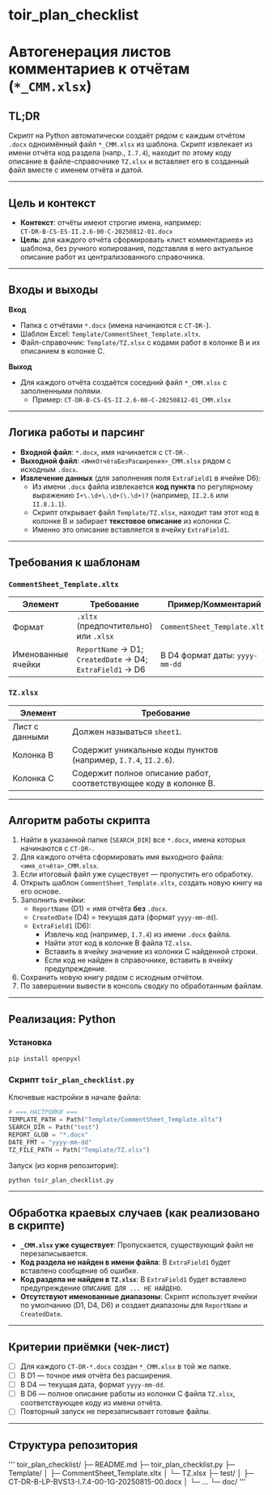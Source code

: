 # toir_plan_checklist
# Автогенерация листов комментариев к отчётам (`*_CMM.xlsx`)

## TL;DR
Скрипт на Python автоматически создаёт рядом с каждым отчётом `.docx` одноимённый файл `*_CMM.xlsx` из шаблона. Скрипт извлекает из имени отчёта код раздела (напр., `I.7.4`), находит по этому коду описание в файле-справочнике `TZ.xlsx` и вставляет его в созданный файл вместе с именем отчёта и датой.

---

## Цель и контекст
- **Контекст**: отчёты имеют строгие имена, например:  
  `CT-DR-B-CS-ES-II.2.6-00-C-20250812-01.docx`
- **Цель**: для каждого отчёта сформировать «лист комментариев» из шаблона, без ручного копирования, подставляя в него актуальное описание работ из централизованного справочника.

---

## Входы и выходы
**Вход**
- Папка с отчётами `*.docx` (имена начинаются с `CT-DR-`).
- Шаблон Excel: `Template/CommentSheet_Template.xltx`.
- Файл-справочник: `Template/TZ.xlsx` с кодами работ в колонке B и их описанием в колонке C.

**Выход**
- Для каждого отчёта создаётся соседний файл `*_CMM.xlsx` с заполненными полями.
  - Пример: `CT-DR-B-CS-ES-II.2.6-00-C-20250812-01_CMM.xlsx`

---

## Логика работы и парсинг
- **Входной файл**: `*.docx`, имя начинается с `CT-DR-`.
- **Выходной файл**: `<ИмяОтчётаБезРасширения>_CMM.xlsx` рядом с исходным `.docx`.
- **Извлечение данных** (для заполнения поля `ExtraField1` в ячейке D6):
  - Из имени `.docx` файла извлекается **код пункта** по регулярному выражению `I+\.\d+\.\d+(\.\d+)?` (например, `II.2.6` или `II.8.1.1`).
  - Скрипт открывает файл `Template/TZ.xlsx`, находит там этот код в колонке B и забирает **текстовое описание** из колонки C.
  - Именно это описание вставляется в ячейку `ExtraField1`.

---

## Требования к шаблонам
### `CommentSheet_Template.xltx`
| Элемент                  | Требование                                                                     | Пример/Комментарий                      |
|-------------------------|----------------------------------------------------------------------------------|-----------------------------------------|
| Формат                  | `.xltx` (предпочтительно) или `.xlsx`                                           | `CommentSheet_Template.xltx`            |
| Именованные ячейки      | `ReportName` → D1; `CreatedDate` → D4; `ExtraField1` → D6                | В D4 формат даты: `yyyy-mm-dd`          |

### `TZ.xlsx`
| Элемент                  | Требование                                                                     |
|-------------------------|----------------------------------------------------------------------------------|
| Лист с данными          | Должен называться `sheet1`.                                                      |
| Колонка B               | Содержит уникальные коды пунктов (например, `I.7.4`, `II.2.6`).                  |
| Колонка C               | Содержит полное описание работ, соответствующее коду в колонке B.              |

---

## Алгоритм работы скрипта
1. Найти в указанной папке (`SEARCH_DIR`) все `*.docx`, имена которых начинаются с `CT-DR-`.
2. Для каждого отчёта сформировать имя выходного файла: `<имя_отчёта>_CMM.xlsx`.
3. Если итоговый файл уже существует — пропустить его обработку.
4. Открыть шаблон `CommentSheet_Template.xltx`, создать новую книгу на его основе.
5. Заполнить ячейки:
   - `ReportName` (D1) = имя отчёта **без** `.docx`.
   - `CreatedDate` (D4) = текущая дата (формат `yyyy-mm-dd`).
   - `ExtraField1` (D6):
     - Извлечь код (например, `I.7.4`) из имени `.docx` файла.
     - Найти этот код в колонке B файла `TZ.xlsx`.
     - Вставить в ячейку значение из колонки C найденной строки.
     - Если код не найден в справочнике, вставить в ячейку предупреждение.
6. Сохранить новую книгу рядом с исходным отчётом.
7. По завершении вывести в консоль сводку по обработанным файлам.

---

## Реализация: Python

### Установка
```bash
pip install openpyxl
```

### Скрипт `toir_plan_checklist.py`
Ключевые настройки в начале файла:
```python
# === НАСТРОЙКИ ===
TEMPLATE_PATH = Path("Template/CommentSheet_Template.xltx")
SEARCH_DIR = Path("test")
REPORT_GLOB = "*.docx"
DATE_FMT = "yyyy-mm-dd"
TZ_FILE_PATH = Path("Template/TZ.xlsx")
```

Запуск (из корня репозитория):
```bash
python toir_plan_checklist.py
```

---

## Обработка краевых случаев (как реализовано в скрипте)
- **`_CMM.xlsx` уже существует**: Пропускается, существующий файл не перезаписывается.
- **Код раздела не найден в имени файла**: В `ExtraField1` будет вставлено сообщение об ошибке.
- **Код раздела не найден в `TZ.xlsx`**: В `ExtraField1` будет вставлено предупреждение `ОПИСАНИЕ ДЛЯ ... НЕ НАЙДЕНО`.
- **Отсутствуют именованные диапазоны**: Скрипт использует ячейки по умолчанию (D1, D4, D6) и создает диапазоны для `ReportName` и `CreatedDate`.

---

## Критерии приёмки (чек-лист)
- [ ] Для каждого `CT-DR-*.docx` создан `*_CMM.xlsx` в той же папке.
- [ ] В D1 — точное имя отчёта без расширения.
- [ ] В D4 — текущая дата, формат `yyyy-mm-dd`.
- [ ] В D6 — полное описание работы из колонки C файла `TZ.xlsx`, соответствующее коду из имени отчёта.
- [ ] Повторный запуск не перезаписывает готовые файлы.

---

## Структура репозитория
'''
toir_plan_checklist/
├─ README.md
├─ toir_plan_checklist.py
├─ Template/
│  ├─ CommentSheet_Template.xltx
│  └─ TZ.xlsx
├─ test/
│  ├─ CT-DR-B-LP-BVS13-I.7.4-00-1G-20250815-00.docx
│  └─ ...
└─ doc/
'''
